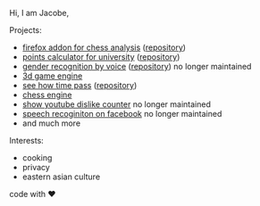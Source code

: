Hi, I am Jacobe,

Projects:

- [firefox addon for chess analysis](https://addons.mozilla.org/en-US/firefox/addon/chess-com-analyse-at-lichess/) ([repository](https://github.com/zeraye/chess-analysis-firefox-extension))
- [points calculator for university](https://zeraye.github.io/wut-calculator/) ([repository](https://github.com/zeraye/wut-calculator))
- [gender recognition by voice](https://zeraye.github.io/rege/) ([repository](https://github.com/zeraye/rege)) no longer maintained
- [3d game engine](https://github.com/zeraye/minecraft)
- [see how time pass](https://zeraye.github.io/ageing/) ([repository](https://github.com/zeraye/ageing))
- [chess engine](https://github.com/zeraye/buba)
- [show youtube dislike counter](https://github.com/zeraye/youtube-dislikes-counter) no longer maintained
- [speech recoginiton on facebook](https://github.com/zeraye/facebook-speech-recognition) no longer maintained
- and much more

Interests:

- cooking
- privacy
- eastern asian culture

code with ❤️
